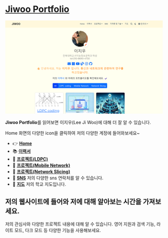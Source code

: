 # [Jiwoo Portfolio](https://github.com/wldnek03/wldnek03.github.io)

[![Screenshot](preview.png)](https://wldnek03.github.io/ko/)

**Jiwoo Portfolio**를 읽어보면 이지우(Lee Ji Woo)에 대해 더 잘 알 수 있습니다.

Home 화면의 다양한 icon을 클릭하여 저의 다양한 계정에 들어와보세요~ 

- 👉 [**Home**](https://wldnek03.github.io/ko/)
- 📚 [**이력서**](https://wldnek03.github.io/ko/about/)
- 💬 [**프로젝트(LDPC)**](https://wldnek03.github.io/ko/project/recommendation/) 
- 💬 [**프로젝트(Mobile Network)**](https://wldnek03.github.io/ko/project/cartoon/)
- 💬 [**프로젝트(Network Slicing)**](https://wldnek03.github.io/ko/project/cosmetics/)
- 📸 [**SNS**](https://wldnek03.github.io/ko/sns/) 저의 다양한 sns 연락처를 알 수 있습니다.
- 🚀 [**지도**](https://wldnek03.github.io/ko/map/) 저의 학교 지도입니다.

## 저의 웹사이트에 들어와 저에 대해 알아보는 시간을 가져보세요.

저의 관심사와 다양한 프로젝트 내용에 대해 알 수 있습니다.
영어 지원과 검색 기능, 라이트 모드, 다크 모드 등 다양한 기능을 사용해보세요.